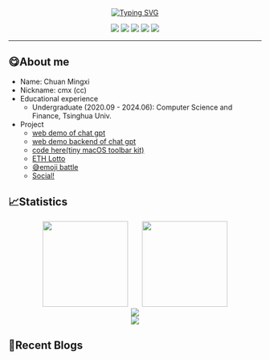 <!--
**chuanmx20/chuanmx20** is a ✨ _special_ ✨ repository because its `README.md` (this file) appears on your GitHub profile.
Here are some ideas to get you started:

- 🔭 I’m currently working on ...
- 🌱 I’m currently learning ...
- 👯 I’m looking to collaborate on ...
- 🤔 I’m looking for help with ...
- 💬 Ask me about ...
- 📫 How to reach me: ...
- 😄 Pronouns: ...
- ⚡ Fun fact: ...
-->
<center>
<a href="https://git.io/typing-svg"><img src="https://readme-typing-svg.herokuapp.com?font=Fira+Code&weight=600&size=28&duration=4500&pause=1000&color=E9F700&center=true&vCenter=true&repeat=false&width=435&lines=Hello,+this+is+chuanmx+%3AD" alt="Typing SVG" /></a>  
</a></center>

<p align="center">
<a title="github" target="_blank" href="https://github.com/chuanmx20"><img src="https://img.shields.io/badge/dynamic/json?label=GitHub&suffix=%20followers&query=%24.data.totalSubs&url=https%3A%2F%2Fapi.spencerwoo.com%2Fsubstats%2F%3Fsource%3Dgithub%26queryKey%3Dchuanmx20&labelColor=282c34&color=353940&logo=github&longCache=true" ></a>
<a title="blog" target="_blank" href="https://chuanmx.cc"><img src="https://img.shields.io/badge/chuanmx-blog-00cc66" /></a>
<a title="vc" target="_blank" href="https://resume.chuanmx.cc"><img src="https://img.shields.io/badge/chuanmx-resume-00cccc" /></a>
<a title="chat" target="_blank" href="https://chat.chuanmx.cc"><img src="https://img.shields.io/badge/chuanmx-ChatGPT-009999" /></a>
<a title="h5game" target="_blank" href="https://h5game.chuanmx.cc"><img src="https://img.shields.io/badge/chuanmx-h5game-009966" /></a>
</p>

<HR>
    
## 😋About me
- Name: Chuan Mingxi
- Nickname: cmx (cc)
- Educational experience
    - Undergraduate (2020.09 - 2024.06): Computer Science and Finance, Tsinghua Univ.
- Project
    - [web demo of chat gpt](https://github.com/chuanmx20/web_gpt_frontend)
    - [web demo backend of chat gpt](https://github.com/chuanmx20/web_chatgpt_backend)
    - [code here(tiny macOS toolbar kit)](https://github.com/chuanmx20/Code-Here)
    - [ETH Lotto](https://github.com/chuanmx20/vue_lottery)
    - [😅emoji battle](https://play.google.com/store/apps/details?id=com.OttorGameStudio.SweatBattle)
    - [Social!](https://4fun.chat)
## 📈Statistics
<div align="center">
<span>  </span>
<img height="170px" src="https://github-readme-stats.vercel.app/api?username=chuanmx20" /><span>  </span><img height="170px" src="https://github-readme-stats.vercel.app/api/top-langs/?username=chuanmx20&layout=compact&langs_count=8" />
<span>  </span>
</div>

<div align="center">
    <img src="https://github-readme-activity-graph.cyclic.app/graph?username=chuanmx20&bg_color=fdf2f8&color=5f5d5f&line=4c9e8a&point=403d3d&area=true&hide_border=true)](https://github.com/ashutosh00710/github-readme-activity-graph" />
</div>
    
<div align="center">
    <img  src="https://github-readme-streak-stats.herokuapp.com/?user=chuanmx20" />
</div>

## 📜Recent Blogs
<!-- START_SECTION:blog -->
<!-- END_SECTION:blog -->
